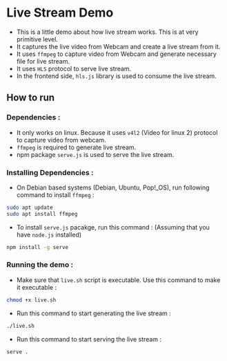 # Live Stream Demo

- This is a little demo about how live stream works. This is at very primitive level.
- It captures the live video from Webcam and create a live stream from it.
- It uses `ffmpeg` to capture video from Webcam and generate necessary file for live stream.
- It uses `HLS` protocol to serve live stream.
- In the frontend side, `hls.js` library is used to consume the live stream.

## How to run

### Dependencies :
- It only works on linux. Because it uses `v4l2` (Video for linux 2) protocol to capture video from webcam.
- `ffmpeg` is required to generate live stream.
- npm package `serve.js` is used to serve the live stream.

### Installing Dependencies :
- On Debian based systems (Debian, Ubuntu, Pop!_OS), run following command to install `ffmpeg` :
```bash
sudo apt update
sudo apt install ffmpeg
```
- To install `serve.js` pacakge, run this command : (Assuming that you have `node.js` installed)
```bash
npm install -g serve
```

### Running the demo :
- Make sure that `live.sh` script is executable. Use this command to make it executable :
```bash
chmod +x live.sh
```
- Run this command to start generating the live stream :
```bash
./live.sh
```
- Run this command to start serving the live stream :
```bash
serve .
```

